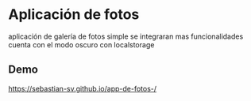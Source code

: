 # Aplicación de fotos
aplicación de galería de fotos simple se integraran mas
funcionalidades cuenta con el modo oscuro con localstorage

## Demo 
<a href="https://sebastian-sv.github.io/app-de-fotos-/">
https://sebastian-sv.github.io/app-de-fotos-/ 
</a>